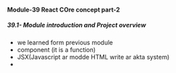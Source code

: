 #### Module-39 React COre concept part-2

 ##### 39.1- Module introduction and Project overview
 - we learned form previous module
  - component (it is a function)
  - JSX(Javascript ar modde HTML write ar akta system)
  - 